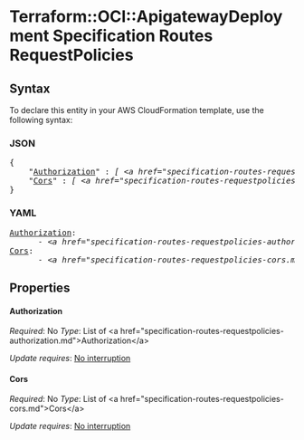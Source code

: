 # Terraform::OCI::ApigatewayDeployment Specification Routes RequestPolicies

## Syntax

To declare this entity in your AWS CloudFormation template, use the following syntax:

### JSON

<pre>
{
    "<a href="#authorization" title="Authorization">Authorization</a>" : <i>[ &lt;a href=&#34;specification-routes-requestpolicies-authorization.md&#34;&gt;Authorization&lt;/a&gt;, ... ]</i>,
    "<a href="#cors" title="Cors">Cors</a>" : <i>[ &lt;a href=&#34;specification-routes-requestpolicies-cors.md&#34;&gt;Cors&lt;/a&gt;, ... ]</i>
}
</pre>

### YAML

<pre>
<a href="#authorization" title="Authorization">Authorization</a>: <i>
      - &lt;a href=&#34;specification-routes-requestpolicies-authorization.md&#34;&gt;Authorization&lt;/a&gt;</i>
<a href="#cors" title="Cors">Cors</a>: <i>
      - &lt;a href=&#34;specification-routes-requestpolicies-cors.md&#34;&gt;Cors&lt;/a&gt;</i>
</pre>

## Properties

#### Authorization

_Required_: No
_Type_: List of &lt;a href=&#34;specification-routes-requestpolicies-authorization.md&#34;&gt;Authorization&lt;/a&gt;

_Update requires_: [No interruption](https://docs.aws.amazon.com/AWSCloudFormation/latest/UserGuide/using-cfn-updating-stacks-update-behaviors.html#update-no-interrupt)

#### Cors

_Required_: No
_Type_: List of &lt;a href=&#34;specification-routes-requestpolicies-cors.md&#34;&gt;Cors&lt;/a&gt;

_Update requires_: [No interruption](https://docs.aws.amazon.com/AWSCloudFormation/latest/UserGuide/using-cfn-updating-stacks-update-behaviors.html#update-no-interrupt)

